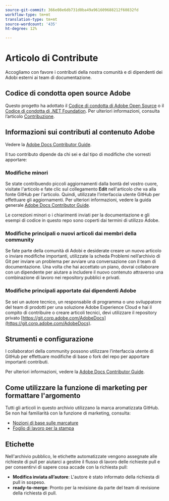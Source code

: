 ```yaml
---
source-git-commit: 366e08e6db731d0ba49a961609688212f60832fd
workflow-type: tm+mt
translation-type: tm+mt
source-wordcount: '435'
ht-degree: 12%

---
```

# Articolo di Contribute

Accogliamo con favore i contributi della nostra comunità e di  dipendenti dei Adobi esterni ai team di documentazione.

## Codice di condotta open source  Adobe

Questo progetto ha adottato il [Codice di condotta di Adobe Open Source](code-of-conduct.md) o il [Codice di condotta di .NET Foundation](https://dotnetfoundation.org/code-of-conduct). Per ulteriori informazioni, consulta l’articolo [Contribuzione](contributing.md).

## Informazioni sui contributi al contenuto  Adobe

Vedere la [ Adobe Docs Contributor Guide](https://docs.adobe.com/content/help/en/contributor/contributor-guide/introduction.html).

Il tuo contributo dipende da chi sei e dal tipo di modifiche che vorresti apportare:

### Modifiche minori

Se state contribuendo piccoli aggiornamenti dalla bontà del vostro cuore, visitate l&#39;articolo e fate clic sul collegamento **Edit** nell&#39;articolo che va alla fonte GitHub per l&#39;articolo. Quindi, utilizzate l’interfaccia utente GitHub per effettuare gli aggiornamenti. Per ulteriori informazioni, vedere la guida generale [ Adobe Docs Contributor Guide](https://docs.adobe.com/content/help/en/contributor/contributor-guide/introduction.html).

Le correzioni minori o i chiarimenti inviati per la documentazione e gli esempi di codice in questo repo sono coperti dai termini di utilizzo  Adobe.

### Modifiche principali o nuovi articoli dai membri della community

Se fate parte della comunità di Adobi  e desiderate creare un nuovo articolo o inviare modifiche importanti, utilizzate la scheda Problemi nell’archivio di Git per inviare un problema per avviare una conversazione con il team di documentazione. Una volta che hai accettato un piano, dovrai collaborare con un dipendente per aiutare a includere il nuovo contenuto attraverso una combinazione di lavoro nei repository pubblici e privati.

<!--
If you submit a pull request with significant changes to documentation and code examples, you'll see a message in the pull request asking you to submit an online contribution license agreement (CLA). We need you to complete the online form before we can review your pull request.
-->

### Modifiche principali apportate dai dipendenti  Adobe

Se sei un autore tecnico, un responsabile di programma o uno sviluppatore del team di prodotti per una soluzione Adobe Experience Cloud e hai il compito di contribuire o creare articoli tecnici, devi utilizzare il repository privato [https://git.corp.adobe.com/AdobeDocs](https://git.corp.adobe.com/AdobeDocs). <!--Employees from other parts of the Adobe world should use the public repo for minor updates.-->

## Strumenti e configurazione

I collaboratori della community possono utilizzare l’interfaccia utente di GitHub per effettuare modifiche di base o fork del repo per apportare importanti contributi.

Per ulteriori informazioni, vedere la [ Adobe Docs Contributor Guide](https://docs.adobe.com/content/help/en/contributor/contributor-guide/introduction.html).

## Come utilizzare la funzione di marketing per formattare l&#39;argomento

Tutti gli articoli in questo archivio utilizzano la marca aromatizzata GitHub. Se non hai familiarità con la funzione di marketing, consulta:

* [Nozioni di base sulle marcature](https://help.github.com/articles/markdown-basics/)
* [Foglio di lavoro per la stampa](https://guides.github.com/pdfs/markdown-cheatsheet-online.pdf)

## Etichette

Nell&#39;archivio pubblico, le etichette automatizzate vengono assegnate alle richieste di pull per aiutarci a gestire il flusso di lavoro delle richieste pull e per consentirvi di sapere cosa accade con la richiesta pull:

* **Modifica inviata all’autore**: L&#39;autore è stato informato della richiesta di pull in sospeso.
* **ready-to-merge**: Pronto per la revisione da parte del team di revisione della richiesta di pull.


